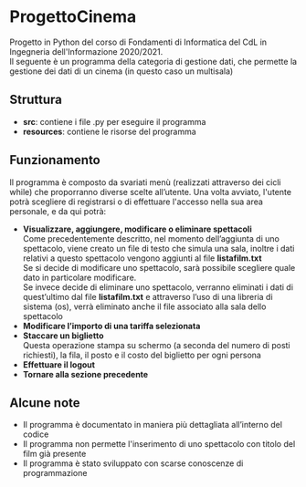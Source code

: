 # ProgettoCinema
Progetto in Python del corso di Fondamenti di Informatica del CdL in Ingegneria dell'Informazione 2020/2021.   
Il seguente è un programma della categoria di gestione dati, che permette la gestione dei dati di un cinema (in questo caso un multisala)

## Struttura
- **src**: contiene i file .py per eseguire il programma
- **resources**: contiene le risorse del programma
  
## Funzionamento
Il programma è composto da svariati menù (realizzati attraverso dei cicli while) che proporranno diverse scelte all’utente.
Una volta avviato, l'utente potrà scegliere di registrarsi o di effettuare l'accesso nella sua area personale, e da qui potrà:
- **Visualizzare, aggiungere, modificare o eliminare spettacoli**   
Come precedentemente descritto, nel momento dell’aggiunta di uno spettacolo, viene creato un file di testo che simula una sala, inoltre i dati relativi a questo spettacolo vengono aggiunti al file **listafilm.txt**  
Se si decide di modificare uno spettacolo, sarà possibile scegliere quale dato in particolare modificare.   
Se invece decide di eliminare uno spettacolo, verranno eliminati i dati di quest’ultimo dal file **listafilm.txt** e attraverso l’uso di una libreria di sistema (os), verrà eliminato anche il file associato alla sala dello spettacolo
- **Modificare l’importo di una tariffa selezionata**
- **Staccare un biglietto**   
Questa operazione stampa su schermo (a seconda del numero di posti richiesti), la fila, il posto e il costo del biglietto per ogni persona
- **Effettuare il logout**
- **Tornare alla sezione precedente**

## Alcune note
- Il programma è documentato in maniera più dettagliata all’interno del codice 
- Il programma non permette l'inserimento di uno spettacolo con titolo del film già presente 
- Il programma è stato sviluppato con scarse conoscenze di programmazione
